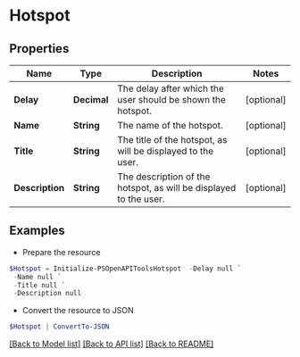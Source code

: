 # Hotspot
## Properties

Name | Type | Description | Notes
------------ | ------------- | ------------- | -------------
**Delay** | **Decimal** | The delay after which the user should be shown the hotspot.  | [optional] 
**Name** | **String** | The name of the hotspot.  | [optional] 
**Title** | **String** | The title of the hotspot, as will be displayed to the user.  | [optional] 
**Description** | **String** | The description of the hotspot, as will be displayed to the user.  | [optional] 

## Examples

- Prepare the resource
```powershell
$Hotspot = Initialize-PSOpenAPIToolsHotspot  -Delay null `
 -Name null `
 -Title null `
 -Description null
```

- Convert the resource to JSON
```powershell
$Hotspot | ConvertTo-JSON
```

[[Back to Model list]](../README.md#documentation-for-models) [[Back to API list]](../README.md#documentation-for-api-endpoints) [[Back to README]](../README.md)

